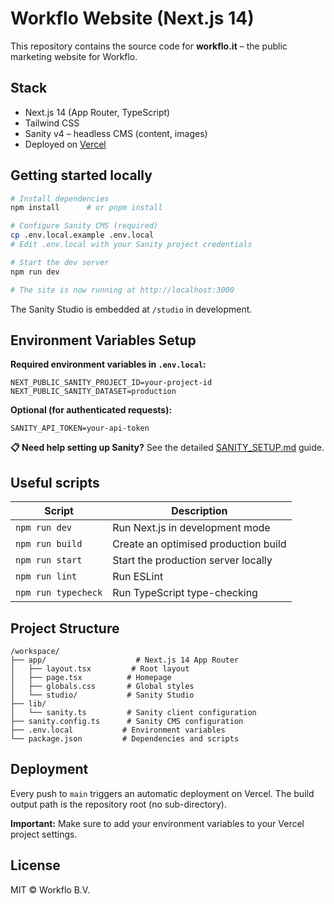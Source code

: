 # Workflo Website (Next.js 14)

This repository contains the source code for **workflo.it** – the public marketing website for Workflo.

## Stack

* Next.js 14 (App Router, TypeScript)
* Tailwind CSS
* Sanity v4 – headless CMS (content, images)
* Deployed on [Vercel](https://vercel.com)

## Getting started locally

```bash
# Install dependencies
npm install      # or pnpm install

# Configure Sanity CMS (required)
cp .env.local.example .env.local
# Edit .env.local with your Sanity project credentials

# Start the dev server
npm run dev

# The site is now running at http://localhost:3000
```

The Sanity Studio is embedded at `/studio` in development.

## Environment Variables Setup

**Required environment variables in `.env.local`:**

```env
NEXT_PUBLIC_SANITY_PROJECT_ID=your-project-id
NEXT_PUBLIC_SANITY_DATASET=production
```

**Optional (for authenticated requests):**
```env
SANITY_API_TOKEN=your-api-token
```

**📋 Need help setting up Sanity?** See the detailed [SANITY_SETUP.md](./SANITY_SETUP.md) guide.

## Useful scripts

| Script            | Description                        |
|-------------------|------------------------------------|
| `npm run dev`     | Run Next.js in development mode    |
| `npm run build`   | Create an optimised production build |
| `npm run start`   | Start the production server locally |
| `npm run lint`    | Run ESLint                         |
| `npm run typecheck` | Run TypeScript type-checking     |

## Project Structure

```
/workspace/
├── app/                    # Next.js 14 App Router
│   ├── layout.tsx         # Root layout
│   ├── page.tsx          # Homepage
│   ├── globals.css       # Global styles
│   └── studio/           # Sanity Studio
├── lib/
│   └── sanity.ts         # Sanity client configuration
├── sanity.config.ts      # Sanity CMS configuration
├── .env.local           # Environment variables
└── package.json         # Dependencies and scripts
```

## Deployment

Every push to `main` triggers an automatic deployment on Vercel.
The build output path is the repository root (no sub-directory).

**Important:** Make sure to add your environment variables to your Vercel project settings.

## License

MIT © Workflo B.V. 
